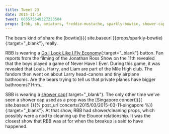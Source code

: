 ```yaml
---
title: Tweet 23
date: 2015-11-14
tweet: 665575549327253504
props: [rbb, sb, aviators, freddie-mustache, sparkly-bowtie, shower-cap, bondage-gear, black-teddie-mercury-hat, harley-jacket, overalls, heeled-black-boots, do-i-look-like-i-fly-economy-button]
---
```

The bears kind of share the [bowtie]({{ site.baseurl }}props/sparkly-bowtie){:target="_blank"}, really.

RBB is wearing a [Do I Look Like I Fly Economy]({{site.baseurl}}props/do-i-look-like-i-fly-economy-button){:target="_blank"} button. Fan reports from the filming of the Jonathan Ross Show on the 11th revealed that the boys played a game of Never Have I Ever. During this game, it was revealed that Louis, Harry, and Liam are part of the Mile High club. The fandom then went on about Larry head-canons and tiny airplane bathrooms. Are the bears trying to tell us that private planes have bigger bathrooms? Hrm...

SBB is wearing a [shower cap]({{site.baseurl}}props/shower-cap){:target="_blank"}. The only other time we've seen a shower cap used as a prop was the [Singapore concert]({{ site.baseurl }}{% post_url concerts/2015/03/2015-03-11-singapore %}){:target="_blank"}. At that show, RBB had shower/cleaning props, which possibly were a nod to cleaning up the Elounor relationship. It was the closest show that RBB was at for when the breakup is said to have happened.
